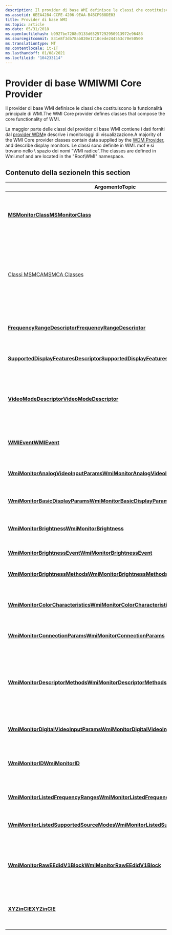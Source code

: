 ```yaml
---
description: Il provider di base WMI definisce le classi che costituiscono la funzionalità principale di WMI.
ms.assetid: 6EEA4284-CCFE-4206-9EAA-B4BCF988DE03
title: Provider di base WMI
ms.topic: article
ms.date: 05/31/2018
ms.openlocfilehash: b9927be7208d9133d65257292950913972e96483
ms.sourcegitcommit: 831e8f3db78ab820e1710cede244553c70e50500
ms.translationtype: MT
ms.contentlocale: it-IT
ms.lasthandoff: 01/08/2021
ms.locfileid: "104233114"
---
```

# <a name="wmi-core-provider"></a><span data-ttu-id="31d14-103">Provider di base WMI</span><span class="sxs-lookup"><span data-stu-id="31d14-103">WMI Core Provider</span></span>

<span data-ttu-id="31d14-104">Il provider di base WMI definisce le classi che costituiscono la funzionalità principale di WMI.</span><span class="sxs-lookup"><span data-stu-id="31d14-104">The WMI Core provider defines classes that compose the core functionality of WMI.</span></span>

<span data-ttu-id="31d14-105">La maggior parte delle classi del provider di base WMI contiene i dati forniti dal [provider WDM](wdm-provider.md)e descrive i monitoraggi di visualizzazione.</span><span class="sxs-lookup"><span data-stu-id="31d14-105">A majority of the WMI Core provider classes contain data supplied by the [WDM Provider](wdm-provider.md), and describe display monitors.</span></span> <span data-ttu-id="31d14-106">Le classi sono definite in WMI. mof e si trovano nello \\ spazio dei nomi "WMI radice".</span><span class="sxs-lookup"><span data-stu-id="31d14-106">The classes are defined in Wmi.mof and are located in the "Root\\WMI" namespace.</span></span>

## <a name="in-this-section"></a><span data-ttu-id="31d14-107">Contenuto della sezione</span><span class="sxs-lookup"><span data-stu-id="31d14-107">In this section</span></span>



| <span data-ttu-id="31d14-108">Argomento</span><span class="sxs-lookup"><span data-stu-id="31d14-108">Topic</span></span>                                                                                           | <span data-ttu-id="31d14-109">Descrizione</span><span class="sxs-lookup"><span data-stu-id="31d14-109">Description</span></span>                                                                                                                                                                                                                    |
|-------------------------------------------------------------------------------------------------|--------------------------------------------------------------------------------------------------------------------------------------------------------------------------------------------------------------------------------|
| [<span data-ttu-id="31d14-110">**MSMonitorClass**</span><span class="sxs-lookup"><span data-stu-id="31d14-110">**MSMonitorClass**</span></span>](msmonitorclass.md)<br/>                                             | <span data-ttu-id="31d14-111">è una classe di base WMI astratta.</span><span class="sxs-lookup"><span data-stu-id="31d14-111">is an abstract WMI base class.</span></span> <span data-ttu-id="31d14-112">Le classi che descrivono i monitoraggi di visualizzazione video ereditano da questo [**MSMonitorClass**](msmonitorclass.md).</span><span class="sxs-lookup"><span data-stu-id="31d14-112">The classes that describe video display monitors inherit from this [**MSMonitorClass**](msmonitorclass.md).</span></span><br/>                                                                         |
| [<span data-ttu-id="31d14-113">Classi MSMCA</span><span class="sxs-lookup"><span data-stu-id="31d14-113">MSMCA Classes</span></span>](msmca-classes.md)<br/>                                                   | <span data-ttu-id="31d14-114">set di classi WMI che espongono l'architettura di controllo del computer (MCA).</span><span class="sxs-lookup"><span data-stu-id="31d14-114">a set of WMI classes that expose the Machine Check Architecture (MCA).</span></span> <span data-ttu-id="31d14-115">System Abstraction Layer (SAL) fornisce tutti gli eventi segnalati nella classe MSMCA.</span><span class="sxs-lookup"><span data-stu-id="31d14-115">The System Abstraction Layer (SAL) provides all events reported in the MSMCA class.</span></span> <span data-ttu-id="31d14-116">Intel Corporation sviluppa e possiede il MCA.</span><span class="sxs-lookup"><span data-stu-id="31d14-116">The Intel Corporation develops and owns the MCA.</span></span><br/>         |
| [<span data-ttu-id="31d14-117">**FrequencyRangeDescriptor**</span><span class="sxs-lookup"><span data-stu-id="31d14-117">**FrequencyRangeDescriptor**</span></span>](frequencyrangedescriptor.md)<br/>                         | <span data-ttu-id="31d14-118">rappresenta un contenitore per le caratteristiche di un intervallo di frequenze supportato.</span><span class="sxs-lookup"><span data-stu-id="31d14-118">represents a container for characteristics of a supported frequency range.</span></span><br/>                                                                                                                                          |
| [<span data-ttu-id="31d14-119">**SupportedDisplayFeaturesDescriptor**</span><span class="sxs-lookup"><span data-stu-id="31d14-119">**SupportedDisplayFeaturesDescriptor**</span></span>](supporteddisplayfeaturesdescriptor.md)<br/>     | <span data-ttu-id="31d14-120">rappresenta le funzionalità di visualizzazione supportate del monitoraggio.</span><span class="sxs-lookup"><span data-stu-id="31d14-120">represents the supported display features of the monitor.</span></span><br/>                                                                                                                                                           |
| [<span data-ttu-id="31d14-121">**VideoModeDescriptor**</span><span class="sxs-lookup"><span data-stu-id="31d14-121">**VideoModeDescriptor**</span></span>](videomodedescriptor.md)<br/>                                   | <span data-ttu-id="31d14-122">contiene gli elementi del descrittore della modalità per la matrice **MonitorSourceModes** nella classe [**WmiMonitorListedSupportedSourceModes**](wmimonitorlistedsupportedsourcemodes.md) .</span><span class="sxs-lookup"><span data-stu-id="31d14-122">contains mode descriptor elements for the **MonitorSourceModes** array in the [**WmiMonitorListedSupportedSourceModes**](wmimonitorlistedsupportedsourcemodes.md) class.</span></span><br/>                                           |
| [<span data-ttu-id="31d14-123">**WMIEvent**</span><span class="sxs-lookup"><span data-stu-id="31d14-123">**WMIEvent**</span></span>](wmievent.md)<br/>                                                         | <span data-ttu-id="31d14-124">La classe [**WmiEvent**](wmievent.md) è una classe di base da cui derivano tutte le classi di evento WMI.</span><span class="sxs-lookup"><span data-stu-id="31d14-124">The [**WMIEvent**](wmievent.md) class is a base class from which all WMI event classes are derived.</span></span><br/>                                                                                                                |
| [<span data-ttu-id="31d14-125">**WmiMonitorAnalogVideoInputParams**</span><span class="sxs-lookup"><span data-stu-id="31d14-125">**WmiMonitorAnalogVideoInputParams**</span></span>](wmimonitoranalogvideoinputparams.md)<br/>         | <span data-ttu-id="31d14-126">rappresenta i parametri di input video analogici di un monitor del computer.</span><span class="sxs-lookup"><span data-stu-id="31d14-126">represents the analog video input parameters of a computer monitor.</span></span><br/>                                                                                                                                                 |
| [<span data-ttu-id="31d14-127">**WmiMonitorBasicDisplayParams**</span><span class="sxs-lookup"><span data-stu-id="31d14-127">**WmiMonitorBasicDisplayParams**</span></span>](wmimonitorbasicdisplayparams.md)<br/>                 | <span data-ttu-id="31d14-128">rappresenta le funzionalità di visualizzazione di base di un monitor del computer.</span><span class="sxs-lookup"><span data-stu-id="31d14-128">represents the basic display features of a computer monitor.</span></span><br/>                                                                                                                                                        |
| [<span data-ttu-id="31d14-129">**WmiMonitorBrightness**</span><span class="sxs-lookup"><span data-stu-id="31d14-129">**WmiMonitorBrightness**</span></span>](wmimonitorbrightness.md)<br/>                                 | <span data-ttu-id="31d14-130">rappresenta i parametri di luminosità di un monitor del computer.</span><span class="sxs-lookup"><span data-stu-id="31d14-130">represents the brightness parameters of a computer monitor.</span></span><br/>                                                                                                                                                         |
| [<span data-ttu-id="31d14-131">**WmiMonitorBrightnessEvent**</span><span class="sxs-lookup"><span data-stu-id="31d14-131">**WmiMonitorBrightnessEvent**</span></span>](wmimonitorbrightnessevent.md)<br/>                       | <span data-ttu-id="31d14-132">rappresenta una modifica della luminosità di un monitoraggio.</span><span class="sxs-lookup"><span data-stu-id="31d14-132">represents a change in the brightness of a monitor.</span></span><br/>                                                                                                                                                                 |
| [<span data-ttu-id="31d14-133">**WmiMonitorBrightnessMethods**</span><span class="sxs-lookup"><span data-stu-id="31d14-133">**WmiMonitorBrightnessMethods**</span></span>](wmimonitorbrightnessmethods.md)<br/>                   | <span data-ttu-id="31d14-134">contiene i metodi che gestiscono la luminosità del monitoraggio.</span><span class="sxs-lookup"><span data-stu-id="31d14-134">contains methods that manage monitor brightness.</span></span><br/>                                                                                                                                                                    |
| [<span data-ttu-id="31d14-135">**WmiMonitorColorCharacteristics**</span><span class="sxs-lookup"><span data-stu-id="31d14-135">**WmiMonitorColorCharacteristics**</span></span>](wmimonitorcolorcharacteristics.md)<br/>             | <span data-ttu-id="31d14-136">rappresenta le caratteristiche dei colori CIE (International Commission on illuminazione) di un monitor del computer.</span><span class="sxs-lookup"><span data-stu-id="31d14-136">represents the International Commission on Illumination (CIE) color characteristics of a computer monitor.</span></span><br/>                                                                                                          |
| [<span data-ttu-id="31d14-137">**WmiMonitorConnectionParams**</span><span class="sxs-lookup"><span data-stu-id="31d14-137">**WmiMonitorConnectionParams**</span></span>](wmimonitorconnectionparams.md)<br/>                     | <span data-ttu-id="31d14-138">contiene il tipo di connessione del monitoraggio.</span><span class="sxs-lookup"><span data-stu-id="31d14-138">contains the connection type of the monitor.</span></span><br/>                                                                                                                                                                        |
| [<span data-ttu-id="31d14-139">**WmiMonitorDescriptorMethods**</span><span class="sxs-lookup"><span data-stu-id="31d14-139">**WmiMonitorDescriptorMethods**</span></span>](wmimonitordescriptormethods.md)<br/>                   | <span data-ttu-id="31d14-140">contiene i metodi che ottengono il contenuto non elaborato della definizione del video di input dei dati di identificazione (VESA) Enhanced Extended Display Data (E-EDID) v. 1. x blocchi di dati standard a 128 byte.</span><span class="sxs-lookup"><span data-stu-id="31d14-140">contains methods that obtain the raw content of Video Input Definition of Video Electronics Standard Association (VESA) Enhanced Extended Display Identification Data (E-EDID) v.1.x standard 128-byte data blocks.</span></span><br/> |
| [<span data-ttu-id="31d14-141">**WmiMonitorDigitalVideoInputParams**</span><span class="sxs-lookup"><span data-stu-id="31d14-141">**WmiMonitorDigitalVideoInputParams**</span></span>](wmimonitordigitalvideoinputparams.md)<br/>       | <span data-ttu-id="31d14-142">rappresenta i parametri di input per i video digitali.</span><span class="sxs-lookup"><span data-stu-id="31d14-142">represents input parameters for digital video.</span></span><br/>                                                                                                                                                                      |
| [<span data-ttu-id="31d14-143">**WmiMonitorID**</span><span class="sxs-lookup"><span data-stu-id="31d14-143">**WmiMonitorID**</span></span>](wmimonitorid.md)<br/>                                                 | <span data-ttu-id="31d14-144">rappresenta le informazioni di identificazione relative a un monitor video, ad esempio il nome del produttore, l'anno di produzione o il numero di serie.</span><span class="sxs-lookup"><span data-stu-id="31d14-144">represents the identifying information about a video monitor, such as manufacturer name, year of manufacture, or serial number.</span></span><br/>                                                                                     |
| [<span data-ttu-id="31d14-145">**WmiMonitorListedFrequencyRanges**</span><span class="sxs-lookup"><span data-stu-id="31d14-145">**WmiMonitorListedFrequencyRanges**</span></span>](wmimonitorlistedfrequencyranges.md)<br/>           | <span data-ttu-id="31d14-146">elenca gli intervalli di frequenza supportati dal monitoraggio.</span><span class="sxs-lookup"><span data-stu-id="31d14-146">lists the frequency ranges supported by the monitor.</span></span><br/>                                                                                                                                                                |
| [<span data-ttu-id="31d14-147">**WmiMonitorListedSupportedSourceModes**</span><span class="sxs-lookup"><span data-stu-id="31d14-147">**WmiMonitorListedSupportedSourceModes**</span></span>](wmimonitorlistedsupportedsourcemodes.md)<br/> | <span data-ttu-id="31d14-148">elenca le modalità di origine supportate per un monitor video nel relativo descrittore di monitoraggio, se presente.</span><span class="sxs-lookup"><span data-stu-id="31d14-148">lists the supported source modes for a video monitor in its monitor descriptor, if any exist.</span></span><br/>                                                                                                                       |
| [<span data-ttu-id="31d14-149">**WmiMonitorRawEEdidV1Block**</span><span class="sxs-lookup"><span data-stu-id="31d14-149">**WmiMonitorRawEEdidV1Block**</span></span>](wmimonitorraweedidv1block.md)<br/>                       | <span data-ttu-id="31d14-150">rappresenta i dati non elaborati di una struttura EDID (video Electronics Standard Association) migliorata.</span><span class="sxs-lookup"><span data-stu-id="31d14-150">represents the raw data from a Video Electronics Standard Association (VESA) Enhanced Extended Display Identification Data (E-EDID) structure.</span></span><br/>                                                                      |
| [<span data-ttu-id="31d14-151">**XYZinCIE**</span><span class="sxs-lookup"><span data-stu-id="31d14-151">**XYZinCIE**</span></span>](xyzincie.md)<br/>                                                         | <span data-ttu-id="31d14-152">contiene le coordinate dello schermo nello spazio dei colori di International Commission on illuminazione (CIE) XYZ.</span><span class="sxs-lookup"><span data-stu-id="31d14-152">contains the coordinates of the display in the International Commission on Illumination (CIE) XYZ color space.</span></span><br/>                                                                                                      |



 

 

 




